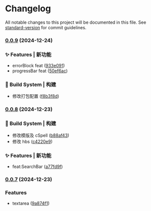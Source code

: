 # Changelog

All notable changes to this project will be documented in this file. See [standard-version](https://github.com/conventional-changelog/standard-version) for commit guidelines.

### [0.0.9](https://github.com/xuguanjie0706/an-mobile/compare/v0.0.8...v0.0.9) (2024-12-24)

### ✨ Features | 新功能

- errorBlock feat ([933e091](https://github.com/xuguanjie0706/an-mobile/commit/933e091fe860a961843071fec7b72ab26b363b9c))
- progressBar feat ([50ef6ac](https://github.com/xuguanjie0706/an-mobile/commit/50ef6acd88e900e5b31b16402d01af5425f67ade))

### 👷‍ Build System | 构建

- 修改打包配置 ([f8b3f8d](https://github.com/xuguanjie0706/an-mobile/commit/f8b3f8d2102644aa5806273d8cb2f56da06042af))

### [0.0.8](https://github.com/xuguanjie0706/an-mobile/compare/v0.0.7...v0.0.8) (2024-12-23)

### 👷‍ Build System | 构建

- 修改模版及 cSpell ([b88af43](https://github.com/xuguanjie0706/an-mobile/commit/b88af435202e0273e73c75e548d2fa898001e77b))
- 修改 hbs ([c4220e9](https://github.com/xuguanjie0706/an-mobile/commit/c4220e960eb0d239ab5640531e6cf293e4e68a7c))

### ✨ Features | 新功能

- feat:SearchBar ([a77fd9f](https://github.com/xuguanjie0706/an-mobile/commit/a77fd9f4ce5b13af2065ae2a46691b1cf8cc854e))

### [0.0.7](https://github.com/xuguanjie0706/an-mobile/compare/v0.0.6...v0.0.7) (2024-12-23)

### Features

- textarea ([9a874f1](https://github.com/xuguanjie0706/an-mobile/commit/9a874f16a82d836321a4b5829303d7897ee8bd37))
